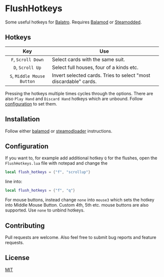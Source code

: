 # FlushHotkeys
Some useful hotkeys for [Balatro](https://store.steampowered.com/app/2379780/Balatro). Requires [Balamod](https://github.com/balamod/balamod) or [Steamodded](https://github.com/Steamopollys/Steamodded).

## Hotkeys
| Key | Use                              |
| :-: | -------------------------------- |
| `F`, `Scroll Down` | Select cards with the same suit. |
| `D`, `Scroll Up` | Select full houses, four of a kinds etc. |
| `S`, `Middle Mouse Button` | Invert selected cards. Tries to select "most discardable" cards. |

Pressing the hotkeys multiple times cycles through the options. There are also `Play Hand` and `Discard Hand` hotkeys which are unbound. Follow [configuration](#configuration) to set them.
## Installation
Follow either [balamod](https://github.com/balamod/balamod?tab=readme-ov-file#how-to-install-mods) or [steamodloader](https://github.com/Steamopollys/Steamodded?tab=readme-ov-file#how-to-install-a-mod) instructions.

## Configuration
If you want to, for example add additional hotkey `Q` for the flushes, open the `FlushHotkeys.lua` file with notepad and change the
```lua
local flush_hotkeys = {"f", "scrollup"}
```
line into:
```lua
local flush_hotkeys = {"f", "q"}
```

For mouse buttons, instead change `none` into `mouse3` which sets the hotkey into Middle Mouse Button. Custom 4th, 5th etc. mouse buttons are also supported. Use `none` to unbind hotkeys.

## Contributing
Pull requests are welcome. Also feel free to submit bug reports and feature requests.

## License

[MIT](https://choosealicense.com/licenses/mit/)